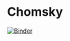 # Chomsky

[![Binder](https://mybinder.org/badge_logo.svg)](https://mybinder.org/v2/gh/ConstCorrectness/Chomsky/HEAD?filepath=%2Fdoc%2Ftree%2Fdocs%2Flanding.ipynb)


